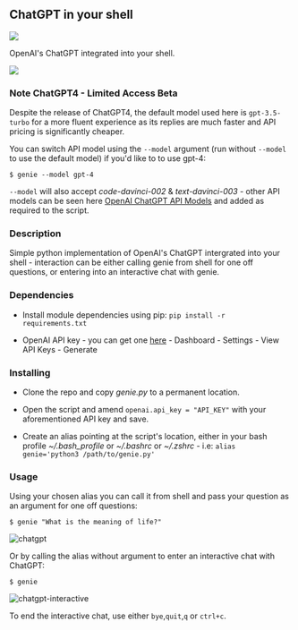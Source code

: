 ## ChatGPT in your shell

![](https://imgur.com/JphOx3D.png)

OpenAI's ChatGPT integrated into your shell.

![](https://imgur.com/J7YOzSz.png)

### Note ChatGPT4 - Limited Access Beta

Despite the release of ChatGPT4, the default model used here is `gpt-3.5-turbo` for a more fluent experience as its replies are much faster and API pricing is significantly cheaper.

You can switch API model using the `--model` argument (run without `--model` to use the default model) if you'd like to to use gpt-4:

```$ genie --model gpt-4```

`--model` will also accept *code-davinci-002* & *text-davinci-003* - other API models can be seen here [OpenAI ChatGPT API Models](https://platform.openai.com/docs/models) and added as required to the script.

### Description

Simple python implementation of OpenAI's ChatGPT intergrated into your shell - interaction can be either calling genie from shell for one off questions, or entering into an interactive chat with genie.

### Dependencies

* Install module dependencies using pip:
 ```pip install -r requirements.txt```

* OpenAI API key - you can get one [here](https://platform.openai.com/overview) - Dashboard - Settings - View API Keys - Generate


### Installing

* Clone the repo and copy *genie.py* to a permanent location.

* Open the script and amend `openai.api_key = "API_KEY"` with your aforementioned API key and save.

* Create an alias pointing at the script's location, either in your bash profile *~/.bash_profile* or *~/.bashrc* or *~/.zshrc* - i.e:
 ```alias genie='python3 /path/to/genie.py'```

### Usage

Using your chosen alias you can call it from shell and pass your question as an argument for one off questions:

```$ genie "What is the meaning of life?"```

![chatgpt](https://imgur.com/3lqDq7M.gif)

Or by calling the alias without argument to enter an interactive chat with ChatGPT:

```$ genie ```

![chatgpt-interactive](https://imgur.com/kJTBOPB.gif)


To end the interactive chat, use either `bye`,`quit`,`q` or `ctrl+c`.
